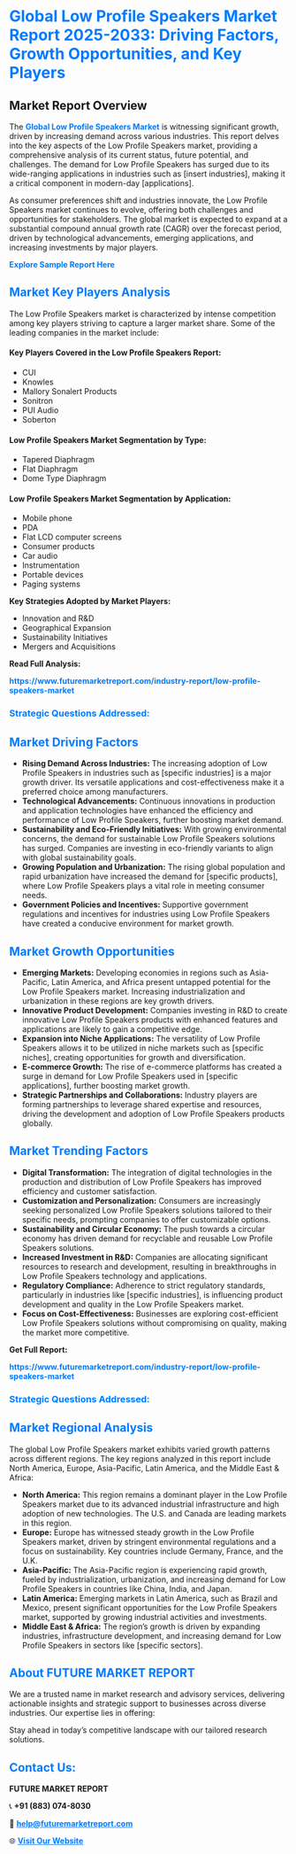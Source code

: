 <h1 style="color: #007BFF;">Global Low Profile Speakers Market Report 2025-2033: Driving Factors, Growth Opportunities, and Key Players</h1>

<section id="overview">
<h2>Market Report Overview</h2>
<p>The <a href="https://www.futuremarketreport.com/industry-report/low-profile-speakers-market" style="color: #007BFF; text-decoration: none;"><strong>Global Low Profile Speakers Market</strong></a> is witnessing significant growth, driven by increasing demand across various industries. This report delves into the key aspects of the Low Profile Speakers market, providing a comprehensive analysis of its current status, future potential, and challenges. The demand for Low Profile Speakers has surged due to its wide-ranging applications in industries such as [insert industries], making it a critical component in modern-day [applications].</p>
<p>As consumer preferences shift and industries innovate, the Low Profile Speakers market continues to evolve, offering both challenges and opportunities for stakeholders. The global market is expected to expand at a substantial compound annual growth rate (CAGR) over the forecast period, driven by technological advancements, emerging applications, and increasing investments by major players.</p>
</section>

<section id="overview">
<p><a href="https://www.futuremarketreport.com/request-sample/reportId=52740" style="color: #007BFF; text-decoration: none;"><strong>Explore Sample Report Here</strong></a></p>
</section>

<section id="key-players">
<h2 style="color: #007BFF;">Market Key Players Analysis</h2>
<p>The Low Profile Speakers market is characterized by intense competition among key players striving to capture a larger market share. Some of the leading companies in the market include:</p>
<h4>Key Players Covered in the Low Profile Speakers Report:</h4>
<ul><li>CUI</li><li>Knowles</li><li>Mallory Sonalert Products</li><li>Sonitron</li><li>PUI Audio</li><li>Soberton</li></ul>
<h4>Low Profile Speakers Market Segmentation by Type:</h4>
<ul><li>Tapered Diaphragm</li><li>Flat Diaphragm</li><li>Dome Type Diaphragm</li></ul>

<h4>Low Profile Speakers Market Segmentation by Application:</h4>
<ul><li>Mobile phone</li><li>PDA</li><li>Flat LCD computer screens</li><li>Consumer products</li><li>Car audio</li><li>Instrumentation</li><li>Portable devices</li><li>Paging systems</li></ul>
<p><strong>Key Strategies Adopted by Market Players:</strong></p>
<ul>
<li>Innovation and R&D</li>
<li>Geographical Expansion</li>
<li>Sustainability Initiatives</li>
<li>Mergers and Acquisitions</li>
</ul>
</section>

<section>
<p><strong>Read Full Analysis: </strong></p><a href="https://www.futuremarketreport.com/industry-report/low-profile-speakers-market" style="color: #007BFF; text-decoration: none;"><strong>https://www.futuremarketreport.com/industry-report/low-profile-speakers-market</strong></a>
<h3 style="color: #007BFF;">Strategic Questions Addressed:</h3>
</section>

<section id="driving-factors">
<h2 style="color: #007BFF;">Market Driving Factors</h2>
<ul>
<li><strong>Rising Demand Across Industries:</strong> The increasing adoption of Low Profile Speakers in industries such as [specific industries] is a major growth driver. Its versatile applications and cost-effectiveness make it a preferred choice among manufacturers.</li>
<li><strong>Technological Advancements:</strong> Continuous innovations in production and application technologies have enhanced the efficiency and performance of Low Profile Speakers, further boosting market demand.</li>
<li><strong>Sustainability and Eco-Friendly Initiatives:</strong> With growing environmental concerns, the demand for sustainable Low Profile Speakers solutions has surged. Companies are investing in eco-friendly variants to align with global sustainability goals.</li>
<li><strong>Growing Population and Urbanization:</strong> The rising global population and rapid urbanization have increased the demand for [specific products], where Low Profile Speakers plays a vital role in meeting consumer needs.</li>
<li><strong>Government Policies and Incentives:</strong> Supportive government regulations and incentives for industries using Low Profile Speakers have created a conducive environment for market growth.</li>
</ul>
</section>

<section id="growth-opportunities">
<h2 style="color: #007BFF;">Market Growth Opportunities</h2>
<ul>
<li><strong>Emerging Markets:</strong> Developing economies in regions such as Asia-Pacific, Latin America, and Africa present untapped potential for the Low Profile Speakers market. Increasing industrialization and urbanization in these regions are key growth drivers.</li>
<li><strong>Innovative Product Development:</strong> Companies investing in R&D to create innovative Low Profile Speakers products with enhanced features and applications are likely to gain a competitive edge.</li>
<li><strong>Expansion into Niche Applications:</strong> The versatility of Low Profile Speakers allows it to be utilized in niche markets such as [specific niches], creating opportunities for growth and diversification.</li>
<li><strong>E-commerce Growth:</strong> The rise of e-commerce platforms has created a surge in demand for Low Profile Speakers used in [specific applications], further boosting market growth.</li>
<li><strong>Strategic Partnerships and Collaborations:</strong> Industry players are forming partnerships to leverage shared expertise and resources, driving the development and adoption of Low Profile Speakers products globally.</li>
</ul>
</section>

<section id="trending-factors">
<h2 style="color: #007BFF;">Market Trending Factors</h2>
<ul>
<li><strong>Digital Transformation:</strong> The integration of digital technologies in the production and distribution of Low Profile Speakers has improved efficiency and customer satisfaction.</li>
<li><strong>Customization and Personalization:</strong> Consumers are increasingly seeking personalized Low Profile Speakers solutions tailored to their specific needs, prompting companies to offer customizable options.</li>
<li><strong>Sustainability and Circular Economy:</strong> The push towards a circular economy has driven demand for recyclable and reusable Low Profile Speakers solutions.</li>
<li><strong>Increased Investment in R&D:</strong> Companies are allocating significant resources to research and development, resulting in breakthroughs in Low Profile Speakers technology and applications.</li>
<li><strong>Regulatory Compliance:</strong> Adherence to strict regulatory standards, particularly in industries like [specific industries], is influencing product development and quality in the Low Profile Speakers market.</li>
<li><strong>Focus on Cost-Effectiveness:</strong> Businesses are exploring cost-efficient Low Profile Speakers solutions without compromising on quality, making the market more competitive.</li>
</ul>
</section>

<section>
<p><strong>Get Full Report: </strong></p><a href="https://www.futuremarketreport.com/industry-report/low-profile-speakers-market" style="color: #007BFF; text-decoration: none;"><strong>https://www.futuremarketreport.com/industry-report/low-profile-speakers-market</strong></a>
<h3 style="color: #007BFF;">Strategic Questions Addressed:</h3>
</section>


<section id="regional-analysis">
<h2 style="color: #007BFF;">Market Regional Analysis</h2>
<p>The global Low Profile Speakers market exhibits varied growth patterns across different regions. The key regions analyzed in this report include North America, Europe, Asia-Pacific, Latin America, and the Middle East & Africa:</p>
<ul>
<li><strong>North America:</strong> This region remains a dominant player in the Low Profile Speakers market due to its advanced industrial infrastructure and high adoption of new technologies. The U.S. and Canada are leading markets in this region.</li>
<li><strong>Europe:</strong> Europe has witnessed steady growth in the Low Profile Speakers market, driven by stringent environmental regulations and a focus on sustainability. Key countries include Germany, France, and the U.K.</li>
<li><strong>Asia-Pacific:</strong> The Asia-Pacific region is experiencing rapid growth, fueled by industrialization, urbanization, and increasing demand for Low Profile Speakers in countries like China, India, and Japan.</li>
<li><strong>Latin America:</strong> Emerging markets in Latin America, such as Brazil and Mexico, present significant opportunities for the Low Profile Speakers market, supported by growing industrial activities and investments.</li>
<li><strong>Middle East & Africa:</strong> The region’s growth is driven by expanding industries, infrastructure development, and increasing demand for Low Profile Speakers in sectors like [specific sectors].</li>
</ul>
</section>

<footer>
<h2 style="color: #007BFF;">About FUTURE MARKET REPORT</h2>
<p>We are a trusted name in market research and advisory services, delivering actionable insights and strategic support to businesses across diverse industries. Our expertise lies in offering:</p>

<p>Stay ahead in today’s competitive landscape with our tailored research solutions.</p>

<h2 style="color: #007BFF;">Contact Us:</h2>
<p><strong>FUTURE MARKET REPORT</strong></p>
<p>📞 <strong>+91 (883) 074-8030</strong></p>
<p>📧 <strong><a href="mailto:help@futuremarketreport.com" style="color: #007BFF;">help@futuremarketreport.com</a></strong></p>
<p>🌐 <strong><a href="https://www.futuremarketreport.com/" style="color: #007BFF;">Visit Our Website</a></strong></p>
</footer>